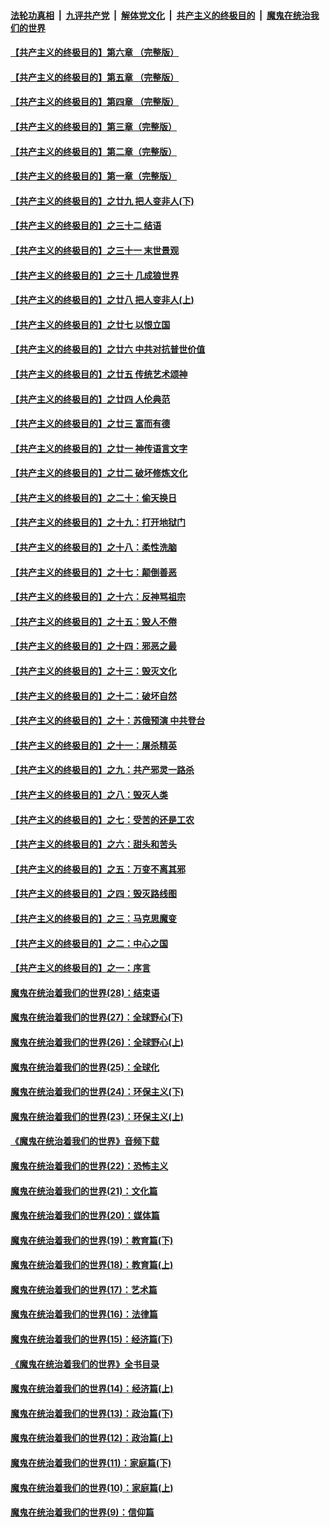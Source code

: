 ####  [法轮功真相](../../../../basic/blob/master/README.md?t=05251331) &nbsp;|&nbsp; [九评共产党](../../../../9ping.md/blob/master/README.md?t=05251331) &nbsp;|&nbsp; [解体党文化](../../../../jtdwh.md/blob/master/README.md?t=05251331)  &nbsp;|&nbsp; [共产主义的终极目的](../../../../gczydzjmd.md/blob/master/README.md?t=05251331) &nbsp;|&nbsp; [魔鬼在统治我们的世界](../../../../mgztzwmdsj.md/blob/master/README.md?t=05251331) 

#### [【共产主义的终极目的】第六章 （完整版）](../pages/nsc422/n11428913.md?t=05251331) 

#### [【共产主义的终极目的】第五章 （完整版）](../pages/nsc422/n11428912.md?t=05251331) 

#### [【共产主义的终极目的】第四章 （完整版）](../pages/nsc422/n11428907.md?t=05251331) 

#### [【共产主义的终极目的】第三章（完整版）](../pages/nsc422/n11428848.md?t=05251331) 

#### [【共产主义的终极目的】第二章（完整版）](../pages/nsc422/n11428831.md?t=05251331) 

#### [【共产主义的终极目的】第一章（完整版）](../pages/nsc422/n11417651.md?t=05251331) 

#### [【共产主义的终极目的】之廿九 把人变非人(下)](../pages/nsc422/n11344140.md?t=05251331) 

#### [【共产主义的终极目的】之三十二 结语](../pages/nsc422/n11360535.md?t=05251331) 

#### [【共产主义的终极目的】之三十一 末世景观](../pages/nsc422/n11351129.md?t=05251331) 

#### [【共产主义的终极目的】之三十 几成狼世界](../pages/nsc422/n11348280.md?t=05251331) 

#### [【共产主义的终极目的】之廿八 把人变非人(上)](../pages/nsc422/n11340492.md?t=05251331) 

#### [【共产主义的终极目的】之廿七 以恨立国](../pages/nsc422/n11336944.md?t=05251331) 

#### [【共产主义的终极目的】之廿六 中共对抗普世价值](../pages/nsc422/n11324785.md?t=05251331) 

#### [【共产主义的终极目的】之廿五 传统艺术颂神](../pages/nsc422/n11296396.md?t=05251331) 

#### [【共产主义的终极目的】之廿四 人伦典范](../pages/nsc422/n11296397.md?t=05251331) 

#### [【共产主义的终极目的】之廿三 富而有德](../pages/nsc422/n11283598.md?t=05251331) 

#### [【共产主义的终极目的】之廿一 神传语言文字](../pages/nsc422/n11263265.md?t=05251331) 

#### [【共产主义的终极目的】之廿二 破坏修炼文化](../pages/nsc422/n11245728.md?t=05251331) 

#### [【共产主义的终极目的】之二十：偷天换日](../pages/nsc422/n11238846.md?t=05251331) 

#### [【共产主义的终极目的】之十九：打开地狱门](../pages/nsc422/n11206376.md?t=05251331) 

#### [【共产主义的终极目的】之十八：柔性洗脑](../pages/nsc422/n11199994.md?t=05251331) 

#### [【共产主义的终极目的】之十七：颠倒善恶](../pages/nsc422/n11179782.md?t=05251331) 

#### [【共产主义的终极目的】之十六：反神骂祖宗](../pages/nsc422/n11166798.md?t=05251331) 

#### [【共产主义的终极目的】之十五：毁人不倦](../pages/nsc422/n11166792.md?t=05251331) 

#### [【共产主义的终极目的】之十四：邪恶之最](../pages/nsc422/n11150249.md?t=05251331) 

#### [【共产主义的终极目的】之十三：毁灭文化](../pages/nsc422/n11135227.md?t=05251331) 

#### [【共产主义的终极目的】之十二：破坏自然](../pages/nsc422/n11135214.md?t=05251331) 

#### [【共产主义的终极目的】之十：苏俄预演 中共登台](../pages/nsc422/n11118424.md?t=05251331) 

#### [【共产主义的终极目的】之十一：屠杀精英](../pages/nsc422/n11118442.md?t=05251331) 

#### [【共产主义的终极目的】之九：共产邪灵一路杀](../pages/nsc422/n11114139.md?t=05251331) 

#### [【共产主义的终极目的】之八：毁灭人类](../pages/nsc422/n11108503.md?t=05251331) 

#### [【共产主义的终极目的】之七：受苦的还是工农](../pages/nsc422/n11101809.md?t=05251331) 

#### [【共产主义的终极目的】之六：甜头和苦头](../pages/nsc422/n11096971.md?t=05251331) 

#### [【共产主义的终极目的】之五：万变不离其邪](../pages/nsc422/n11091285.md?t=05251331) 

#### [【共产主义的终极目的】之四：毁灭路线图](../pages/nsc422/n11086284.md?t=05251331) 

#### [【共产主义的终极目的】之三：马克思魔变](../pages/nsc422/n11061941.md?t=05251331) 

#### [【共产主义的终极目的】之二：中心之国](../pages/nsc422/n11047728.md?t=05251331) 

#### [【共产主义的终极目的】之一：序言](../pages/nsc422/n11086077.md?t=05251331) 

#### [魔鬼在统治着我们的世界(28)：结束语](../pages/nsc422/n10936246.md?t=05251331) 

#### [魔鬼在统治着我们的世界(27)：全球野心(下)](../pages/nsc422/n10928319.md?t=05251331) 

#### [魔鬼在统治着我们的世界(26)：全球野心(上)](../pages/nsc422/n10900318.md?t=05251331) 

#### [魔鬼在统治着我们的世界(25)：全球化](../pages/nsc422/n10788205.md?t=05251331) 

#### [魔鬼在统治着我们的世界(24)：环保主义(下)](../pages/nsc422/n10695307.md?t=05251331) 

#### [魔鬼在统治着我们的世界(23)：环保主义(上)](../pages/nsc422/n10688613.md?t=05251331) 

#### [《魔鬼在统治着我们的世界》音频下载](../pages/nsc422/n10635553.md?t=05251331) 

#### [魔鬼在统治着我们的世界(22)：恐怖主义](../pages/nsc422/n10614727.md?t=05251331) 

#### [魔鬼在统治着我们的世界(21)：文化篇](../pages/nsc422/n10597706.md?t=05251331) 

#### [魔鬼在统治着我们的世界(20)：媒体篇](../pages/nsc422/n10586579.md?t=05251331) 

#### [魔鬼在统治着我们的世界(19)：教育篇(下)](../pages/nsc422/n10564808.md?t=05251331) 

#### [魔鬼在统治着我们的世界(18)：教育篇(上)](../pages/nsc422/n10526970.md?t=05251331) 

#### [魔鬼在统治着我们的世界(17)：艺术篇](../pages/nsc422/n10499093.md?t=05251331) 

#### [魔鬼在统治着我们的世界(16)：法律篇](../pages/nsc422/n10485969.md?t=05251331) 

#### [魔鬼在统治着我们的世界(15)：经济篇(下)](../pages/nsc422/n10469975.md?t=05251331) 

#### [《魔鬼在统治着我们的世界》全书目录](../pages/nsc422/n10464261.md?t=05251331) 

#### [魔鬼在统治着我们的世界(14)：经济篇(上)](../pages/nsc422/n10457370.md?t=05251331) 

#### [魔鬼在统治着我们的世界(13)：政治篇(下)](../pages/nsc422/n10448270.md?t=05251331) 

#### [魔鬼在统治着我们的世界(12)：政治篇(上)](../pages/nsc422/n10444576.md?t=05251331) 

#### [魔鬼在统治着我们的世界(11)：家庭篇(下)](../pages/nsc422/n10440961.md?t=05251331) 

#### [魔鬼在统治着我们的世界(10)：家庭篇(上)](../pages/nsc422/n10435448.md?t=05251331) 

#### [魔鬼在统治着我们的世界(9)：信仰篇](../pages/nsc422/n10432159.md?t=05251331) 


